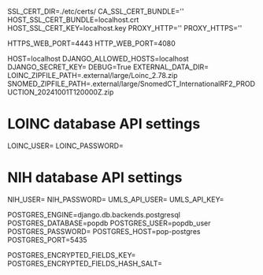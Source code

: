 SSL_CERT_DIR=./etc/certs/
CA_SSL_CERT_BUNDLE=''
HOST_SSL_CERT_BUNDLE=localhost.crt
HOST_SSL_CERT_KEY=localhost.key
PROXY_HTTP=''
PROXY_HTTPS=''

HTTPS_WEB_PORT=4443
HTTP_WEB_PORT=4080




HOST=localhost 
DJANGO_ALLOWED_HOSTS=localhost
DJANGO_SECRET_KEY=
DEBUG=True
EXTERNAL_DATA_DIR=
LOINC_ZIPFILE_PATH=.external/large/Loinc_2.78.zip
SNOMED_ZIPFILE_PATH=.external/large/SnomedCT_InternationalRF2_PRODUCTION_20241001T120000Z.zip
# LOINC database API settings
LOINC_USER=
LOINC_PASSWORD=

# NIH database API settings
NIH_USER=
NIH_PASSWORD=
UMLS_API_USER=
UMLS_API_KEY=

POSTGRES_ENGINE=django.db.backends.postgresql
POSTGRES_DATABASE=popdb
POSTGRES_USER=popdb_user
POSTGRES_PASSWORD=
POSTGRES_HOST=pop-postgres
POSTGRES_PORT=5435

POSTGRES_ENCRYPTED_FIELDS_KEY=
POSTGRES_ENCRYPTED_FIELDS_HASH_SALT=
